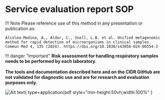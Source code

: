 # Service evaluation report SOP

!!! Note
    Please reference use of this method in any presentation or publication as:

    Alcolea-Medina, A., Alder, C., Snell, L.B. et al. Unified metagenomic method for rapid detection of microorganisms in clinical samples. Commun Med 4, 135 (2024). https://doi.org/10.1038/s43856-024-00554-3

!!! danger "Important"
    **Risk assessment for handling respiratory samples needs to be performed by each laboratory.**
    <br><br>
    **The tools and documentation described here and on the CIDR GitHub are not validated for diagnostic use and are for research and evaluation purposes only.**

![Alt text](){ type=application/pdf style="min-height:50vh;width:100%" }